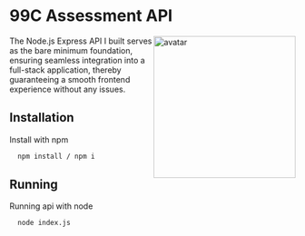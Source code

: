 
# 99C Assessment API

<img src="https://avatars.githubusercontent.com/u/93946405?v=4" alt="avatar" align="right" style="height: 250px">
The Node.js Express API I built serves as the bare minimum foundation, ensuring seamless integration into a full-stack application, thereby guaranteeing a smooth frontend experience without any issues.

## Installation

Install with npm

```bash
  npm install / npm i
```

## Running

Running api with node

```bash
  node index.js
```
